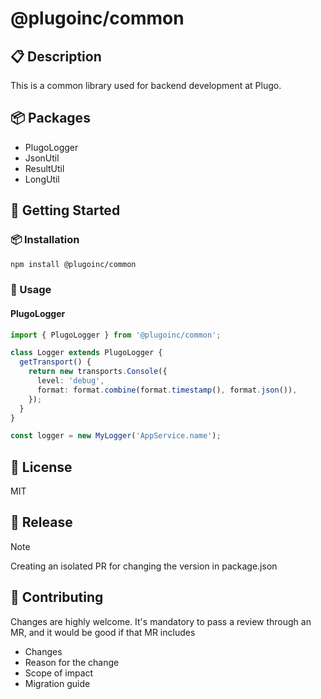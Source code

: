 # @plugoinc/common

## 📋 Description

This is a common library used for backend development at Plugo.

## 📦 Packages

- PlugoLogger
- JsonUtil
- ResultUtil
- LongUtil

## 🚀 Getting Started

### 📦 Installation

```bash
npm install @plugoinc/common
```

### 📖 Usage

#### PlugoLogger

```typescript
import { PlugoLogger } from '@plugoinc/common';

class Logger extends PlugoLogger {
  getTransport() {
    return new transports.Console({
      level: 'debug',
      format: format.combine(format.timestamp(), format.json()),
    });
  }
}

const logger = new MyLogger('AppService.name');
```

## 🪪 License

MIT

## 🚢 Release

> [!NOTE]
> Creating an isolated PR for changing the version in package.json

## 🤝 Contributing

Changes are highly welcome. It's mandatory to pass a review through an MR, and it would be good if that MR includes

- Changes
- Reason for the change
- Scope of impact
- Migration guide
